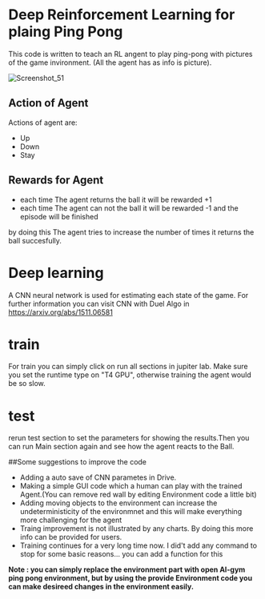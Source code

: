 # Deep Reinforcement Learning for plaing Ping Pong
This code is written to teach an RL angent to play ping-pong with pictures of the game invironment. (All the agent has as info is picture).

![Screenshot_51](https://github.com/kianfa/Deep-Reinforcement-Learing--All-projects/assets/108475427/0b6d7a12-8e73-4cc0-947f-1e320ae40015)

## Action of Agent
Actions of agent are:


*   Up
*   Down
*   Stay

## Rewards for Agent
*   each time The agent returns the ball it will be rewarded +1
*   each time The agent can not the ball it will be rewarded -1 and the episode will be finished

by doing this The agent tries to increase the number of times it returns the ball succesfully.


# Deep learning
A CNN neural network is used for estimating each state of the game. For further information you can visit CNN with Duel Algo in https://arxiv.org/abs/1511.06581 

# train
For train you can simply click on run all sections in jupiter lab. Make sure you set the runtime type on "T4 GPU", otherwise training the agent would be so slow.

# test
rerun test section to set the parameters for showing the results.Then you can run Main section again and see how the agent reacts to the Ball.





##Some suggestions to improve the code


*   Adding a auto save of CNN parametes in Drive.
*   Making a simple GUI code which a human can play with the trained Agent.(You can remove red wall by editing Environment code a little bit)
*   Adding moving objects to the environment can increase the undeterministicity of the environmnet and this will make everything more challenging for the agent
*   Traing improvement is not illustrated by any charts. By doing this more info can be provided for users.
*   Training continues for a very long time now. I did't add any command to stop for some basic reasons... you can add a function for this 


 **Note : you can simply replace the environment part with open AI-gym ping pong environment, but by using the provide Environment code you can make desireed changes in the environment easily.**
